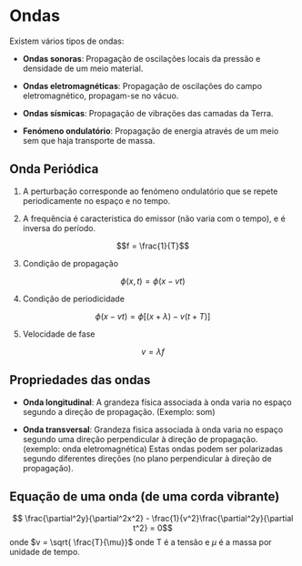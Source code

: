 # Ondas

Existem vários tipos de ondas:

- **Ondas sonoras**: Propagação de oscilações locais da pressão e densidade de um meio material.

- **Ondas eletromagnéticas**: Propagação de oscilações do campo eletromagnético, propagam-se no vácuo.

- **Ondas sísmicas**: Propagação de vibrações das camadas da Terra.

- **Fenómeno ondulatório**: Propagação de energia através de um meio sem que haja transporte de massa.

## Onda Periódica

1. A perturbação corresponde ao fenómeno ondulatório que se repete periodicamente no espaço e no tempo.

2. A frequência é caracteristica do emissor (não varia com o tempo), e é inversa do período.

$$f = \frac{1}{T}$$

3. Condição de propagação

$$\phi(x, t) = \phi(x -vt)$$

4. Condição de periodicidade

$$\phi(x - vt) = \phi[(x + \lambda) -v(t + T)]$$

5. Velocidade de fase

$$v = \lambda f$$

## Propriedades das ondas

- **Onda longitudinal**: A grandeza física associada à onda varia no espaço segundo a direção de propagação. (Exemplo: som)

- **Onda transversal**: Grandeza fisica associada à onda varia no espaço segundo uma direção perpendicular à direção de propagação. (exemplo: onda eletromagnética) Estas ondas podem ser polarizadas segundo diferentes direções (no plano perpendicular à direção de propagação).

## Equação de uma onda (de uma corda vibrante)

$$ \frac{\partial^2y}{\partial^2x^2} - \frac{1}{v^2}\frac{\partial^2y}{\partial t^2} = 0$$
onde
$v = \sqrt{ \frac{T}{\mu}}$
onde T é a tensão e $\mu$ é a massa por unidade de tempo.

